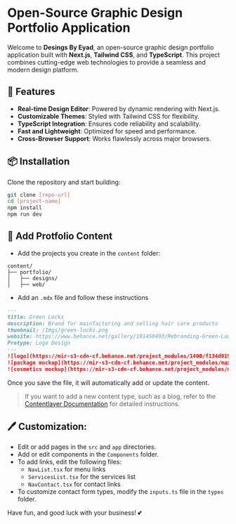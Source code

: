 # Open-Source Graphic Design Portfolio Application  

Welcome to **Desings By Eyad**, an open-source graphic design portfolio application built with **Next.js**, **Tailwind CSS**, and **TypeScript**. This project combines cutting-edge web technologies to provide a seamless and modern design platform.  

## 🚀 Features  

- **Real-time Design Editor**: Powered by dynamic rendering with Next.js.  
- **Customizable Themes**: Styled with Tailwind CSS for flexibility.  
- **TypeScript Integration**: Ensures code reliability and scalability.  
- **Fast and Lightweight**: Optimized for speed and performance.  
- **Cross-Browser Support**: Works flawlessly across major browsers.  

## 📦 Installation  

Clone the repository and start building:  

```bash  
git clone [repo-url]  
cd [project-name]  
npm install  
npm run dev
```

## 📝 Add Protfolio Content

- Add the projects you create in the `content` folder:

```plaintext
content/
├── portfolio/
│   ├── designs/
│   ├── web/
```
- Add an `.mdx` file and follow these instructions

```markdown
---
title: Green Locks
description: Brand for mainfactoring and selling hair care products
thumbnail: /Imgs/green-locks.png
website: https://www.behance.net/gallery/191450493/Rebranding-Green-Locks-and-package-designs
Protype: Logo Design
---
![logo](https://mir-s3-cdn-cf.behance.net/project_modules/1400/f134d0191450493.65d126c37653f.png)
![package mockup](https://mir-s3-cdn-cf.behance.net/project_modules/max_3840/218e67191450493.65cbbfa3d2fee.png)
![cosmetics mockup](https://mir-s3-cdn-cf.behance.net/project_modules/max_3840/c703fb191450493.65d126c37b886.png)
```

Once you save the file, it will automatically add or update the content.

> If you want to add a new content type, such as a blog, refer to the [Contentlayer Documentation](https://contentlayer.dev/docs/getting-started-cddd76b7) for detailed instructions.

  
## 🖊️ Customization:

- Edit or add pages in the `src` and `app` directories.
- Add or edit components in the `Components` folder.
- To add links, edit the following files:
  - `NavList.tsx` for menu links
  - `ServicesList.tsx` for the services list
  - `NavContact.tsx` for contact links
- To customize contact form types, modify the `inputs.ts` file in the `types` folder.

Have fun, and good luck with your business! 💕
